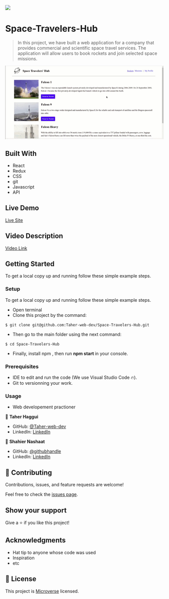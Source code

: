 ![](https://img.shields.io/badge/Microverse-blueviolet)

# Space-Travelers-Hub

> In this project, we have built a web application for a company that provides commercial and scientific space travel services. The application will allow users to book rockets and join selected space missions.



<img src='https://github.com/Taher-web-dev/Space-Travelers-Hub/blob/dev/src/assets/images/overview_animated.gif' alt='screenshot'/>


## Built With

- React
- Redux
- CSS
- git
- Javascript
- API


## Live Demo

[Live Site](https://deploy-preview-41--priceless-lamport-d5a0a5.netlify.app/)

## Video Description

[Video Link](https://drive.google.com/file/d/1W9g8Qu_winLxXiY_r5uo9PuQbNLnNa1b/view?usp=sharing)



## Getting Started

To get a local copy up and running follow these simple example steps.


### Setup

To get a local copy up and running follow these simple example steps.
- Open terminal
- Clone this project by the command: 

```
$ git clone git@github.com:Taher-web-dev/Space-Travelers-Hub.git
```

- Then go to the main folder using the next command:

```
$ cd Space-Travelers-Hub
```

- Finally, install npm , then run <b> npm start </b> in your console.

### Prerequisites

- IDE to edit and run the code (We use Visual Studio Code 🔥).
- Git to versionning your work.


### Usage

- Web developement practioner



👤 **Taher Haggui**

- GitHub: [@Taher-web-dev](https://github.com/Taher-web-dev)
- LinkedIn: [LinkedIn](https://www.linkedin.com/in/taher-haggui/)

👤 **Shahier Nashaat**

- GitHub: [@githubhandle](https://github.com/ShahierNashaat)
- LinkedIn: [LinkedIn](https://www.linkedin.com/in/shahier-nashaat-73519313a/)

## 🤝 Contributing

Contributions, issues, and feature requests are welcome!

Feel free to check the [issues page](../../issues/).

## Show your support

Give a ⭐️ if you like this project!

## Acknowledgments

- Hat tip to anyone whose code was used
- Inspiration
- etc

## 📝 License

This project is [Microverse](https://www.microverse.org/) licensed.

